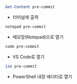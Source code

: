 
##
```powershell
Get-Content pre-commit
```
- 터미널에 출력
```powershell
notepad pre-commit
```
- 메모장(Notepad)으로 열기
```powershell
code pre-commit
```
- VS Code로 열기

```powershell
ise pre-commit
```
- PowerShell 내장 에디터로 열기
